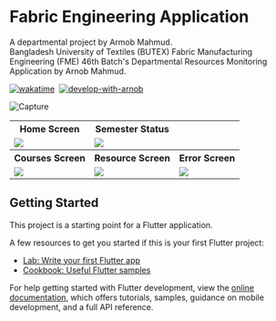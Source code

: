 # Fabric Engineering Application

A departmental project by Armob Mahmud.<br>
Bangladesh University of Textiles (BUTEX) Fabric Manufacturing Engineering (FME) 46th Batch's Departmental Resources Monitoring Application by Arnob Mahmud.

[![wakatime](https://wakatime.com/badge/user/94bcb058-9915-4d5f-8827-41abbc5319de/project/018c7b2b-647a-4096-b252-770115bfe52a.svg?style=plastic)](https://wakatime.com/badge/user/94bcb058-9915-4d5f-8827-41abbc5319de/project/018c7b2b-647a-4096-b252-770115bfe52a?style=plastic)&nbsp;
[![develop-with-arnob](https://img.shields.io/badge/Develop%20with-Arnob%20Mahmud-1f425f.svg?style=plastic&logo=visual-studio-code&logoColor=007ACC&labelColor=c3c4d5&color=193507)](https://github.com/ArnobMahmud/)&nbsp;

![Capture](https://github.com/ArnobMahmud/Fabric-Engineering-App/assets/60808266/811b3047-4fd1-43df-8394-9f2fb6c12b47)

<table>
  <tr>
    <th>Home Screen</th>
    <th>Semester Status</th>
  </tr>
  <tr>
    <td>
      <img src="https://github.com/ArnobMahmud/Fabric-Engineering-App/assets/60808266/e2438cc8-daf8-4c55-b3c7-7b40f0778c9b">
    </td>
    <td>
      <img src="https://github.com/ArnobMahmud/Fabric-Engineering-App/assets/60808266/7f86058d-11c6-452d-8e2e-b23809fe40d6">
    </td>
  </tr>
  <tr>
    <th>Courses Screen</th>
    <th>Resource Screen</th>
    <th>Error Screen</th>
  </tr>
  <tr>
    <td>
      <img src="https://github.com/ArnobMahmud/Fabric-Engineering-App/assets/60808266/41f7463d-59d4-4e85-b9eb-c88287d6bdf5">
    </td>
    <td>
      <img src="https://github.com/ArnobMahmud/Fabric-Engineering-App/assets/60808266/7dc78d5e-5381-4652-af19-62b619ec8454">
    </td>
    <td>
      <img src="https://github.com/ArnobMahmud/Fabric-Engineering-App/assets/60808266/d48c3be2-264e-4483-8c98-83c350b81e1a">
    </td>
  </tr>
</table>

## Getting Started

This project is a starting point for a Flutter application.

A few resources to get you started if this is your first Flutter project:

- [Lab: Write your first Flutter app](https://docs.flutter.dev/get-started/codelab)
- [Cookbook: Useful Flutter samples](https://docs.flutter.dev/cookbook)

For help getting started with Flutter development, view the
[online documentation](https://docs.flutter.dev/), which offers tutorials,
samples, guidance on mobile development, and a full API reference.
